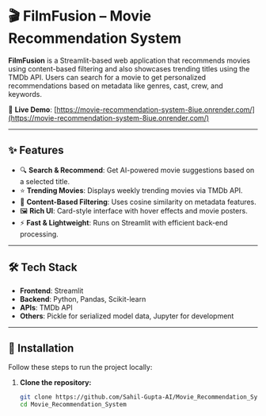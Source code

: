 # 🎬 FilmFusion – Movie Recommendation System

**FilmFusion** is a Streamlit-based web application that recommends movies using content-based filtering and also showcases trending titles using the TMDb API. Users can search for a movie to get personalized recommendations based on metadata like genres, cast, crew, and keywords.

🔗 **Live Demo**: [https://movie-recommendation-system-8iue.onrender.com/](https://movie-recommendation-system-8iue.onrender.com/)

---

## ✨ Features

- 🔍 **Search & Recommend**: Get AI-powered movie suggestions based on a selected title.
- ⭐ **Trending Movies**: Displays weekly trending movies via TMDb API.
- 🧠 **Content-Based Filtering**: Uses cosine similarity on metadata features.
- 🖼️ **Rich UI**: Card-style interface with hover effects and movie posters.
- ⚡ **Fast & Lightweight**: Runs on Streamlit with efficient back-end processing.

---

## 🛠️ Tech Stack

- **Frontend**: Streamlit  
- **Backend**: Python, Pandas, Scikit-learn  
- **APIs**: TMDb API  
- **Others**: Pickle for serialized model data, Jupyter for development

---

## 🚀 Installation

Follow these steps to run the project locally:

1. **Clone the repository:**

   ```bash
   git clone https://github.com/Sahil-Gupta-AI/Movie_Recommendation_System.git
   cd Movie_Recommendation_System
